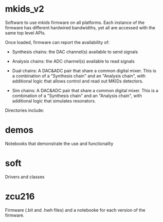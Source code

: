 # mkids_v2

Software to use mkids firmware on all platforms.  Each instance of the firmware has different hardwired bandwidths, yet all are accessed with the same top level APIs.

Once loaded, firmware can report the availability of:

* Synthesis chains: the DAC channel(s) available to send signals

* Analysis chains:  the ADC channel(s) available to read signals 

* Dual chains:  A DAC&ADC pair that share a common digital mixer.  This is a combination of a "Synthesis chain" and an "Analysis chain", with additional logic that allows control and read out MKIDs detectors.

* Sim chains:  A DAC&ADC pair that share a common digital mixer.  This is a combination of a "Synthesis chain" and an "Analysis chain", with additional logic that simulates resonators.

Directories include:

# demos

Notebooks that demonstrate the use and functionality

# soft

Drivers and classes

# zcu216

Firmware (.bit and .hwh files) and a notebooke for each version of the firmware.
